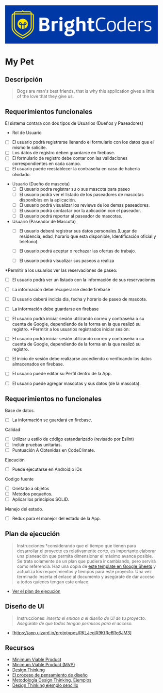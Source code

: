 ![BrightCoders Logo](img/logo-bc.png)

# My Pet

## Descripción

> Dogs are man's best friends, that is why this application gives a little of the love that they give us.

## Requerimientos funcionales

 El sistema contara con dos tipos de Usuarios (Dueños y Paseadores)

-  Rol de Usuario
  - [ ] El usuario podrá registrarse llenando el formulario con los datos que el mismo le solicite.
  - [ ] Los datos de registro deben guardarse en firebase.
  - [ ] El formulario de registro debe contar con las validaciones correspondientes en cada campo.
  - [ ] El usuario puede reestablecer la contraseña en caso de haberla olvidado.
  
- Usuario (Dueño de mascota)
  - [ ] El usuario podra registrar su o sus mascota para paseo 
  - [ ] El usuario podrá ver el listado de los paseadores de mascotas disponibles en la aplicación.
  - [ ] El usuario podrá visualizar los reviews de los demas paseadores.
  - [ ] El usuario podrá contactar por la aplicación con el paseador.
  - [ ] El usuario podrá reportar al paseador de mascotas.
  
- Usuario (Paseador de Mascota)
  - [ ] El usuario deberá registrar sus datos personales.(Lugar de residencia, edad, horario que esta disponible, Identificación oficial y telefono)
  - [ ] El usuario podrá aceptar o rechazar las ofertas de trabajo.
  - [ ] El usuario podrá visualizar sus paseos a realiza

 
 
 


*Permitir a los usuarios ver las reservaciones de paseo:

 - [ ] El usuario podrá ver un listado con la información de sus reservaciones
 - [ ] La información debe recuperarse desde firebase
  - [ ] El usuario deberá indicia dia, fecha y horario de paseo de mascota.
  - [ ] La información debe guardarse en firebase
 - [ ] El usuario podrá iniciar sesión utilizando correo y contraseña o su cuenta de Google, dependiendo de la forma en la que realizó su registro.
    *Permitir a los usuarios registrados iniciar sesión:
  - [ ] El usuario podrá iniciar sesión utilizando correo y contraseña o su cuenta de Google, dependiendo de la forma en la que realizó su registro.
  - [ ] El inicio de sesión debe realizarse accediendo o verificando los datos almacenados en firebase.
  - [ ] El usuario puede editar su Perfil dentro de la App.
  - [ ] El usuario puede agregar mascotas y sus datos (de la mascota).



## Requerimientos no funcionales

Base de datos.
- [ ] La información se guardará en firebase.

Calidad
- [ ] Utilizar u estilo de código estandarizado (revisado por Eslint)
- [ ] Incluir pruebas unitarias.
- [ ] Puntuación A Obtenidas en CodeClimate.

Ejecución
- [ ] Puede ejecutarse en Android o iOs

Codigo fuente
- [ ] Orietado a objetos
- [ ] Metodos pequeños.
- [ ] Aplicar los principios SOLID.

Manejo del estado.
- [ ] Redux para el manejor del estado de la App.

## Plan de ejecución

> Instrucciones:*considerando que el tiempo que tienen para desarrollar el proyecto es relativamente corto, es importante elaborar una planeación que permita dimensionar el máximo avance posible. Se trata solamente de un plan que pudiera ir cambiando, pero servirá como referencia. Haz una copia de [este template en Google Sheets](https://docs.google.com/spreadsheets/d/1e3kxrdzytEhMlVp1hoItIa-eFhUjE4oFR_iy4MoDiAU/edit?usp=sharing) y actualiza los requerimientos y tiempos para este proyecto. Una vez terminado inserta el enlace al documento y asegúrate de dar acceso a todos quienes tengan este enlace.

- [Ver el plan de ejecución](https://docs.google.com/spreadsheets/d/1ceqWA-WOCADq4wZLj2rjjHXOGfhj_JWxZJ85ucT4n6M/edit?usp=sharing)

## Diseño de UI
> Instrucciones: *inserta el enlace a el diseño de UI de tu proyecto. Asegúrate de que todos tengan permisos para el acceso.*

- [https://app.uizard.io/prototypes/RKLJeqlX9KfRe6Re6JM3]

## Recursos

- [Minimum Viable Product](https://www.agilealliance.org/glossary/mvp/#q=~(infinite~false~filters~(tags~(~'mvp))~searchTerm~'~sort~false~sortDirection~'asc~page~1))
- [Minimum Viable Product (MVP)](https://www.productplan.com/glossary/minimum-viable-product/)
- [Design Thinking](https://www.interaction-design.org/literature/topics/design-thinking)
- [El proceso de pensamiento de diseño](https://www.youtube.com/watch?v=_r0VX-aU_T8)
- [Metodología Design Thinking. Ejemplos](https://www.youtube.com/watch?v=_ul3wfKss58)
- [Design Thinking ejemplo sencillo](https://www.youtube.com/watch?v=_H33tA2-j0s)

